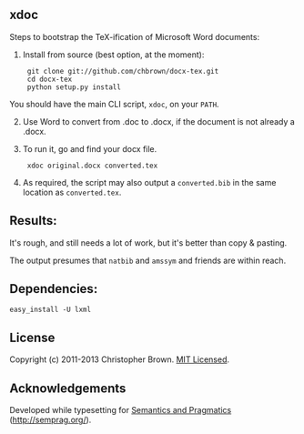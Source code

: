 ## xdoc

Steps to bootstrap the TeX-ification of Microsoft Word documents:

1. Install from source (best option, at the moment):

        git clone git://github.com/chbrown/docx-tex.git
        cd docx-tex
        python setup.py install

  You should have the main CLI script, `xdoc`, on your `PATH`.

2. Use Word to convert from .doc to .docx, if the document is not already a .docx.
3. To run it, go and find your docx file.

        xdoc original.docx converted.tex

4. As required, the script may also output a `converted.bib` in the same location as `converted.tex`.


## Results:

It's rough, and still needs a lot of work, but it's better than copy & pasting.

The output presumes that `natbib` and `amssym` and friends are within reach.


## Dependencies:

    easy_install -U lxml


## License

Copyright (c) 2011-2013 Christopher Brown. [MIT Licensed](LICENSE).


## Acknowledgements

Developed while typesetting for [Semantics and Pragmatics](http://semprag.org/) (http://semprag.org/).
